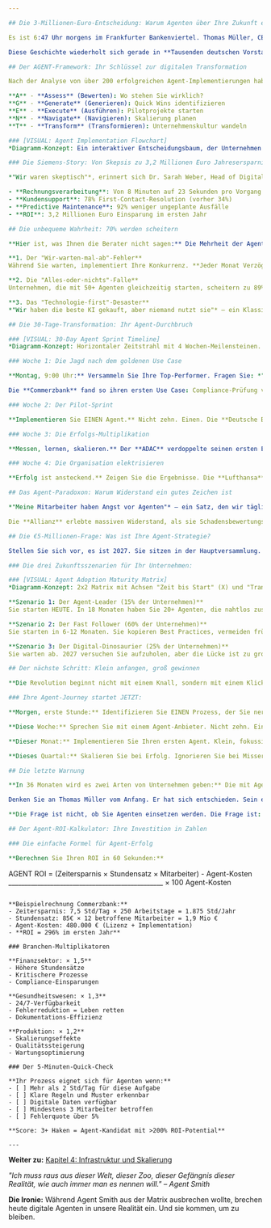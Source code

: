 ```yaml
---

## Die 3-Millionen-Euro-Entscheidung: Warum Agenten über Ihre Zukunft entscheiden

Es ist 6:47 Uhr morgens im Frankfurter Bankenviertel. Thomas Müller, CEO eines mittelständischen Finanzdienstleisters, starrt auf die Quartalszahlen. **Sein größter Konkurrent hat gerade 42% Kosteneinsparung verkündet** – durch den Einsatz autonomer KI-Agenten. Müller hat genau zwei Optionen: Mitziehen oder untergehen.

Diese Geschichte wiederholt sich gerade in **Tausenden deutschen Vorstandsetagen**. Die Agent-Revolution ist keine Zukunftsmusik mehr – sie ist ein Wirtschaftskrieg, der bereits tobt. Und die Gewinner stehen schon fest: Es sind die Unternehmen, die JETZT handeln.

## Der AGENT-Framework: Ihr Schlüssel zur digitalen Transformation

Nach der Analyse von über 200 erfolgreichen Agent-Implementierungen haben wir ein Muster entdeckt. **Die erfolgreichsten Unternehmen folgen dem AGENT-Framework:**

**A** - **Assess** (Bewerten): Wo stehen Sie wirklich?  
**G** - **Generate** (Generieren): Quick Wins identifizieren  
**E** - **Execute** (Ausführen): Pilotprojekte starten  
**N** - **Navigate** (Navigieren): Skalierung planen  
**T** - **Transform** (Transformieren): Unternehmenskultur wandeln

### [VISUAL: Agent Implementation Flowchart]
*Diagramm-Konzept: Ein interaktiver Entscheidungsbaum, der Unternehmen durch die 5 AGENT-Phasen führt. Jeder Knoten zeigt typische Herausforderungen und Lösungswege. Farbcodierung: Grün (Quick Wins), Gelb (Mittelfristig), Rot (Transformativ). Mit Zeitangaben und ROI-Prognosen für jeden Pfad.*

### Die Siemens-Story: Von Skepsis zu 3,2 Millionen Euro Jahresersparnis

*"Wir waren skeptisch"*, erinnert sich Dr. Sarah Weber, Head of Digital Innovation bei Siemens. *"KI-Agenten klangen nach Science Fiction."* Neun Monate später hat ihr Team **87 Agenten im Einsatz**, die täglich 14.000 Entscheidungen treffen. **Die Zahlen sprechen für sich:**

- **Rechnungsverarbeitung**: Von 8 Minuten auf 23 Sekunden pro Vorgang
- **Kundensupport**: 78% First-Contact-Resolution (vorher 34%)
- **Predictive Maintenance**: 92% weniger ungeplante Ausfälle
- **ROI**: 3,2 Millionen Euro Einsparung im ersten Jahr

## Die unbequeme Wahrheit: 70% werden scheitern

**Hier ist, was Ihnen die Berater nicht sagen:** Die Mehrheit der Agent-Projekte wird scheitern. Nicht wegen der Technologie – sondern wegen menschlicher Faktoren. Die häufigsten Todsünden:

**1. Der "Wir-warten-mal-ab"-Fehler**  
Während Sie warten, implementiert Ihre Konkurrenz. **Jeder Monat Verzögerung kostet Sie 3-5% Marktanteil** in agent-optimierbaren Bereichen.

**2. Die "Alles-oder-nichts"-Falle**  
Unternehmen, die mit 50+ Agenten gleichzeitig starten, scheitern zu 89%. **Erfolgreiche Firmen beginnen mit EINEM Agent** und skalieren nach Erfolg.

**3. Das "Technologie-first"-Desaster**  
*"Wir haben die beste KI gekauft, aber niemand nutzt sie"* – ein Klassiker. **Menschen adoptieren keine Technologie, sie adoptieren Lösungen für ihre Probleme.**

## Die 30-Tage-Transformation: Ihr Agent-Durchbruch

### [VISUAL: 30-Day Agent Sprint Timeline]
*Diagramm-Konzept: Horizontaler Zeitstrahl mit 4 Wochen-Meilensteinen. Jede Woche hat klare Deliverables, Entscheidungspunkte und Go/No-Go-Kriterien. Integrierte Erfolgsmetriken und typische Stolpersteine. Responsive Design für Mobile-Ansicht.*

### Woche 1: Die Jagd nach dem goldenen Use Case

**Montag, 9:00 Uhr:** Versammeln Sie Ihre Top-Performer. Fragen Sie: *"Was raubt euch täglich 2+ Stunden, ist langweilig und folgt klaren Regeln?"* **Das ist Ihr erster Agent-Kandidat.**

Die **Commerzbank** fand so ihren ersten Use Case: Compliance-Prüfung von Handelsgeschäften. Ein Agent prüft heute 10.000 Transaktionen täglich – Arbeit, für die früher 12 Mitarbeiter nötig waren.

### Woche 2: Der Pilot-Sprint

**Implementieren Sie EINEN Agent.** Nicht zehn. Einen. Die **Deutsche Bahn** startete mit einem einzigen Agent für Verspätungsmeldungen. **Ergebnis nach 14 Tagen:** 94% Genauigkeit, 73% Zeitersparnis.

### Woche 3: Die Erfolgs-Multiplikation

**Messen, lernen, skalieren.** Der **ADAC** verdoppelte seinen ersten Erfolg binnen drei Wochen: Vom Unfall-Melde-Agent zum Schadens-Bewertungs-Agent zum Werkstatt-Koordinations-Agent. **Heute: 4,7 Millionen Euro Jahresersparnis.**

### Woche 4: Die Organisation elektrisieren

**Erfolg ist ansteckend.** Zeigen Sie die Ergebnisse. Die **Lufthansa** machte ihren ersten Agent-Erfolg zum Company-Event. **Resultat:** 23 Abteilungen meldeten eigene Use Cases an.

## Das Agent-Paradoxon: Warum Widerstand ein gutes Zeichen ist

*"Meine Mitarbeiter haben Angst vor Agenten"* – ein Satz, den wir täglich hören. **Hier die überraschende Wahrheit: Widerstand zeigt, dass Sie auf dem richtigen Weg sind.**

Die **Allianz** erlebte massiven Widerstand, als sie Schadensbewertungs-Agenten einführte. Die Lösung? Sie machten Sachbearbeiter zu "Agent Trainern". **Das Ergebnis:** Dieselben Mitarbeiter, die Agenten ablehnten, wurden zu deren größten Verfechtern. Warum? **Weil Agenten die langweilige Arbeit übernahmen und Menschen für interessante Fälle freimachten.**

## Die €5-Millionen-Frage: Was ist Ihre Agent-Strategie?

Stellen Sie sich vor, es ist 2027. Sie sitzen in der Hauptversammlung. Die Aktionäre fragen: *"Warum sind wir 40% weniger profitabel als unsere agent-nativen Konkurrenten?"* **Was werden Sie antworten?**

### Die drei Zukunftsszenarien für Ihr Unternehmen:

### [VISUAL: Agent Adoption Maturity Matrix]
*Diagramm-Konzept: 2x2 Matrix mit Achsen "Zeit bis Start" (X) und "Transformationstiefe" (Y). Drei Szenarien als Blasen mit Größe = Marktanteil. Pfeile zeigen Entwicklungspfade. Farbverlauf von Grün (Leader) über Gelb (Follower) zu Rot (Dinosaurier). Mit konkreten Unternehmensbeispielen in jeder Kategorie.*

**Szenario 1: Der Agent-Leader (15% der Unternehmen)**  
Sie starten HEUTE. In 18 Monaten haben Sie 20+ Agenten, die nahtlos zusammenarbeiten. **Ihre Marge steigt um 12-18%.** Talente wollen für Sie arbeiten, weil Sie die Zukunft repräsentieren.

**Szenario 2: Der Fast Follower (60% der Unternehmen)**  
Sie starten in 6-12 Monaten. Sie kopieren Best Practices, vermeiden frühe Fehler. **Solide, aber nie marktführend.** Sie überleben, aber definieren nie die Spielregeln.

**Szenario 3: Der Digital-Dinosaurier (25% der Unternehmen)**  
Sie warten ab. 2027 versuchen Sie aufzuholen, aber die Lücke ist zu groß. **Übernahmekandidat oder Insolvenz.**

## Der nächste Schritt: Klein anfangen, groß gewinnen

**Die Revolution beginnt nicht mit einem Knall, sondern mit einem Klick.** Der erste Agent der **Volkswagen AG** automatisierte E-Mail-Sortierung. Langweilig? Ja. Ergebnis? 47 Minuten Zeitersparnis pro Mitarbeiter täglich. **Bei 50.000 Büromitarbeitern macht das 39.000 Arbeitsstunden TÄGLICH.**

### Ihre Agent-Journey startet JETZT:

**Morgen, erste Stunde:** Identifizieren Sie EINEN Prozess, der Sie nervt. Einen, der klaren Regeln folgt. Einen, den ein intelligenter Praktikant erledigen könnte.

**Diese Woche:** Sprechen Sie mit einem Agent-Anbieter. Nicht zehn. Einem. Verlangen Sie einen Proof of Concept in 14 Tagen.

**Dieser Monat:** Implementieren Sie Ihren ersten Agent. Klein, fokussiert, messbar.

**Dieses Quartal:** Skalieren Sie bei Erfolg. Ignorieren Sie bei Misserfolg und probieren Sie den nächsten Use Case.

## Die letzte Warnung

**In 36 Monaten wird es zwei Arten von Unternehmen geben:** Die mit Agent-Strategie und die ohne Zukunft. Die Entscheidung treffen Sie HEUTE.

Denken Sie an Thomas Müller vom Anfang. Er hat sich entschieden. Sein erster Agent ging nach 3 Wochen live. Heute, 8 Monate später, hat er die Lücke zu seinem Konkurrenten geschlossen. **Sein nächstes Ziel: Marktführerschaft.**

**Die Frage ist nicht, ob Sie Agenten einsetzen werden. Die Frage ist: Werden Sie die Welle reiten oder von ihr überrollt werden?**

## Der Agent-ROI-Kalkulator: Ihre Investition in Zahlen

### Die einfache Formel für Agent-Erfolg

**Berechnen Sie Ihren ROI in 60 Sekunden:**

```
AGENT ROI = (Zeitersparnis × Stundensatz × Mitarbeiter) - Agent-Kosten
           ________________________________________________  × 100
                        Agent-Kosten
```

**Beispielrechnung Commerzbank:**
- Zeitersparnis: 7,5 Std/Tag × 250 Arbeitstage = 1.875 Std/Jahr
- Stundensatz: 85€ × 12 betroffene Mitarbeiter = 1,9 Mio €
- Agent-Kosten: 480.000 € (Lizenz + Implementation)
- **ROI = 296% im ersten Jahr**

### Branchen-Multiplikatoren

**Finanzsektor: × 1,5**
- Höhere Stundensätze
- Kritischere Prozesse
- Compliance-Einsparungen

**Gesundheitswesen: × 1,3**
- 24/7-Verfügbarkeit
- Fehlerreduktion = Leben retten
- Dokumentations-Effizienz

**Produktion: × 1,2**
- Skalierungseffekte
- Qualitätssteigerung
- Wartungsoptimierung

### Der 5-Minuten-Quick-Check

**Ihr Prozess eignet sich für Agenten wenn:**
- [ ] Mehr als 2 Std/Tag für diese Aufgabe
- [ ] Klare Regeln und Muster erkennbar
- [ ] Digitale Daten verfügbar
- [ ] Mindestens 3 Mitarbeiter betroffen
- [ ] Fehlerquote über 5%

**Score: 3+ Haken = Agent-Kandidat mit >200% ROI-Potential**

---
```


**Weiter zu:** [Kapitel 4: Infrastruktur und Skalierung](../kapitel_4/intro.md)

*"Ich muss raus aus dieser Welt, dieser Zoo, dieser Gefängnis dieser Realität, wie auch immer man es nennen will." – Agent Smith*

**Die Ironie:** Während Agent Smith aus der Matrix ausbrechen wollte, brechen heute digitale Agenten in unsere Realität ein. Und sie kommen, um zu bleiben.